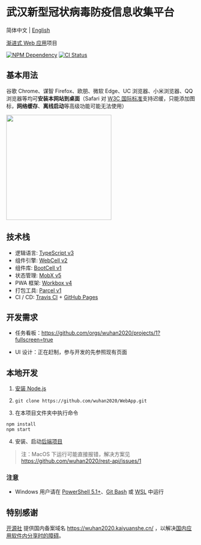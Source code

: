 # 武汉新型冠状病毒防疫信息收集平台

简体中文 | [English](./README_EN.md)

[渐进式 Web 应用][1]项目

[![NPM Dependency](https://david-dm.org/wuhan2020/WebApp.svg)][2]
[![CI Status](https://github.com/wuhan2020/WebApp/workflows/PWA%20CI/CD/badge.svg)][3]

## 基本用法

谷歌 Chrome、谋智 Firefox、欧朋、微软 Edge、UC 浏览器、小米浏览器、QQ 浏览器等均可**安装本网站到桌面**（Safari 对 [W3C 国际标准][4]支持迟缓，只能添加图标，**网络缓存**、**离线启动**等高级功能可能无法使用）

<img width='280' src='source/image/WuHan2020-PWA.jpg' />

## 技术栈

-   逻辑语言: [TypeScript v3][5]
-   组件引擎: [WebCell v2][6]
-   组件库: [BootCell v1][7]
-   状态管理: [MobX v5][8]
-   PWA 框架: [Workbox v4][9]
-   打包工具: [Parcel v1][10]
-   CI / CD: [Travis CI][11] + [GitHub Pages][12]

## 开发需求

-   任务看板：https://github.com/orgs/wuhan2020/projects/1?fullscreen=true

-   UI 设计：正在赶制，参与开发的先参照现有页面

## 本地开发

1. [安装 Node.js](https://nodejs.org/en/download/package-manager/)

2. `git clone https://github.com/wuhan2020/WebApp.git`

3. 在本项目文件夹中执行命令

```shell
npm install
npm start
```

4. 安装、启动[后端项目](https://github.com/wuhan2020/rest-api)

> 注：MacOS 下运行可能直接报错，解决方案见 https://github.com/wuhan2020/rest-api/issues/1

### 注意

-   Windows 用户请在 [PowerShell 5.1+][13]、[Git Bash][14] 或 [WSL][15] 中运行

## 特别感谢

[开源社][16] 提供国内备案域名 https://wuhan2020.kaiyuanshe.cn/ ，以解决[国内应用软件内分享时的障碍][17]。

[1]: https://developers.google.cn/web/progressive-web-apps
[2]: https://david-dm.org/wuhan2020/WebApp
[3]: https://github.com/wuhan2020/WebApp/actions
[4]: https://www.w3.org/
[5]: https://typescriptlang.org
[6]: https://web-cell.dev/
[7]: https://web-cell.dev/BootCell/
[8]: https://mobx.js.org
[9]: https://developers.google.com/web/tools/workbox
[10]: https://parceljs.org
[11]: https://travis-ci.com/
[12]: https://pages.github.com/
[13]: https://docs.microsoft.com/zh-cn/powershell/scripting/learn/using-familiar-command-names?view=powershell-5.1
[14]: https://gitforwindows.org/#bash
[15]: https://docs.microsoft.com/en-us/windows/wsl/install-win10
[16]: https://kaiyuanshe.cn/
[17]: https://github.com/wuhan2020/WebApp/issues/21

